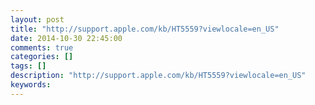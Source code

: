 ```yaml
---
layout: post
title: "http://support.apple.com/kb/HT5559?viewlocale=en_US"
date: 2014-10-30 22:45:00 
comments: true
categories: []
tags: []
description: "http://support.apple.com/kb/HT5559?viewlocale=en_US"
keywords: 
---
```






